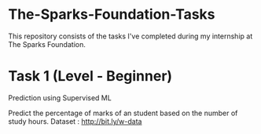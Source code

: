 # The-Sparks-Foundation-Tasks
This repository consists of the tasks I've completed during my internship at The Sparks Foundation. 

# Task 1 (Level - Beginner)

Prediction using Supervised ML

Predict the percentage of marks of an student based on the number of study hours. Dataset : http://bit.ly/w-data
